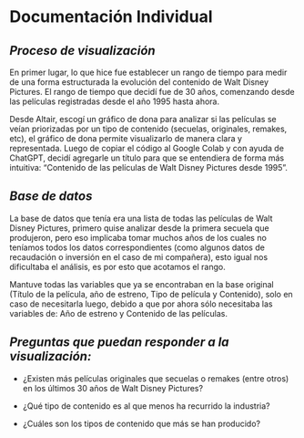 # Documentación Individual

## *Proceso de visualización*


En primer lugar, lo que hice fue establecer un rango de tiempo para medir de una forma estructurada la evolución del contenido de Walt Disney Pictures. El rango de tiempo que decidí fue de 30 años, comenzando desde las películas registradas desde el año 1995 hasta ahora. 

Desde Altair, escogí un gráfico de dona para analizar si las películas se veían priorizadas por un tipo de contenido (secuelas, originales, remakes, etc), el gráfico de dona permite visualizarlo de manera clara y representada. Luego de copiar el código al Google Colab y con ayuda de ChatGPT, decidí agregarle un título para que se entendiera de forma más intuitiva: “Contenido de las películas de Walt Disney Pictures desde 1995”. 

## *Base de datos*
La base de datos que tenía era una lista de todas las películas de Walt Disney Pictures, primero quise analizar desde la primera secuela que produjeron, pero eso implicaba tomar muchos años de los cuales no teníamos todos los datos correspondientes (como algunos datos de recaudación o inversión en el caso de mi compañera), esto igual nos dificultaba el análisis, es por esto que acotamos el rango. 

Mantuve todas las variables que ya se encontraban en la base original (Título de la película, año de estreno, Tipo de película y Contenido), solo en caso de necesitarla luego, debido a que por ahora sólo necesitaba las variables de: Año de estreno y Contenido de las películas.

## *Preguntas que puedan responder a la visualización:*

- ¿Existen más películas originales que secuelas o remakes (entre otros) en los últimos 30 años de Walt Disney Pictures?

- ¿Qué tipo de contenido es al que menos ha recurrido la industria?  

- ¿Cuáles son los tipos de contenido que más se han producido?
